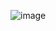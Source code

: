 ![image](https://github.com/ilrexho2011/Project-EULER-Possible-Solutions-Problems-401_to_500/assets/61479363/fb5075fb-6adf-41c6-8085-df8a4d29c3f8)

